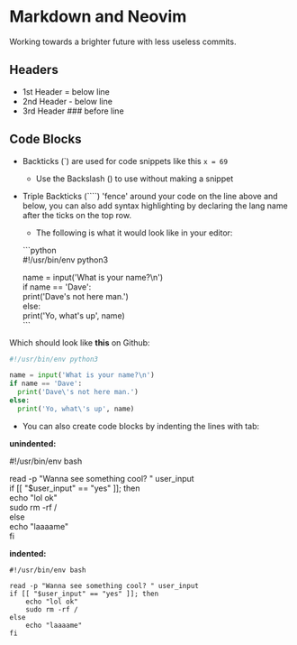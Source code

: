 Markdown and Neovim  
===================  
Working towards a brighter future with less useless commits.  

Headers  
-------  

* 1st Header  =  below line  
* 2nd Header  -  below line   
* 3rd Header ### before line   

Code Blocks
-----------

- Backticks (\`) are used for code snippets like this `x = 69`    
    - Use the Backslash (\) to use without making a snippet  

- Triple Backticks (````) 'fence' around your code on the line above and below, you can also add syntax highlighting by declaring the lang name after the ticks on the top row.   
    - The following is what it would look like in your editor:


  \`\`\`python  
  #!/usr/bin/env python3  

  name = input('What is your name?\n')  
  if name == 'Dave':  
      print('Dave\'s not here man.')  
  else:  
      print('Yo, what\'s up', name)  
  \`\`\`  


Which should look like **this** on Github:


```python
#!/usr/bin/env python3

name = input('What is your name?\n')  
if name == 'Dave':
  print('Dave\'s not here man.')
else:
  print('Yo, what\'s up', name)
```

- You can also create code blocks by indenting the lines with tab:

**unindented:**    

#!/usr/bin/env bash  

read -p "Wanna see something cool? " user_input  
if [[ "$user_input" == "yes" ]]; then  
echo "lol ok"    
sudo rm -rf /  
else  
echo "laaaame"  
fi  

**indented:**  

    #!/usr/bin/env bash

    read -p "Wanna see something cool? " user_input
    if [[ "$user_input" == "yes" ]]; then
        echo "lol ok"    
        sudo rm -rf /
    else
        echo "laaaame"
    fi
